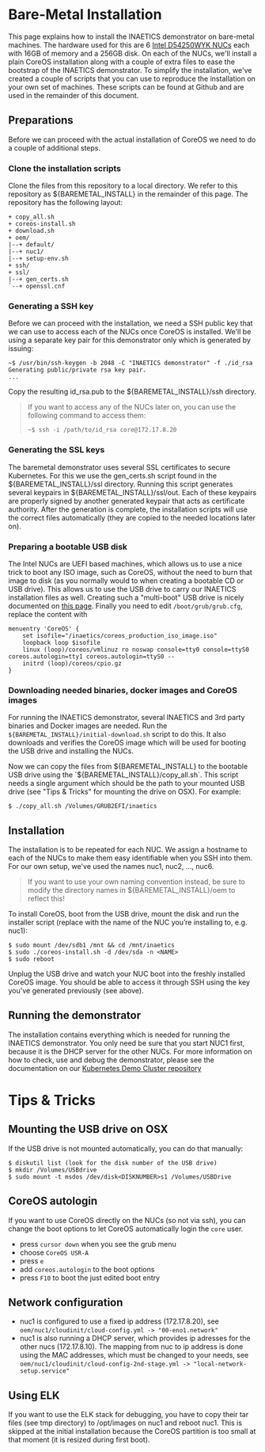 # Bare-Metal Installation

This page explains how to install the INAETICS demonstrator on bare-metal machines. The hardware used for this are 6 [Intel D54250WYK NUCs](http://www.intel.com/content/www/us/en/nuc/nuc-kit-d54250wyk.html) each with 16GB of memory and a 256GB disk. On each of the NUCs, we'll install a plain CoreOS installation along with a couple of extra files to ease the bootstrap of the INAETICS demonstrator. To simplify the installation, we've created a couple of scripts that you can use to reproduce the installation on your own set of machines. These scripts can be found at Github and are used in the remainder of this document. 

## Preparations

Before we can proceed with the actual installation of CoreOS we need to do a couple of additional steps.

### Clone the installation scripts

Clone the files from this repository to a local directory.
We refer to this repository as ${BAREMETAL_INSTALL} in the remainder of this page. The repository has the following layout:

    + copy_all.sh
    + coreos-install.sh
    + download.sh
    + oem/
    |--+ default/
    |--+ nuc1/
    |--+ setup-env.sh
    + ssh/
    + ssl/
    |--+ gen_certs.sh
    `--+ openssl.cnf

### Generating a SSH key

Before we can proceed with the installation, we need a SSH public key that we can use to access each of the NUCs once CoreOS is installed. We'll be using a separate key pair for this demonstrator only which is generated by issuing:

    ~$ /usr/bin/ssh-keygen -b 2048 -C "INAETICS demonstrator" -f ./id_rsa
    Generating public/private rsa key pair.
    ...

Copy the resulting id_rsa.pub to the ${BAREMETAL_INSTALL}/ssh directory.

> If you want to access any of the NUCs later on, you can use the following command to access them:
>
>`~$ ssh -i /path/to/id_rsa core@172.17.8.20`

### Generating the SSL keys

The baremetal demonstrator uses several SSL certificates to secure Kubernetes. For this we use the gen_certs.sh script found in the ${BAREMETAL_INSTALL}/ssl directory. Running this script generates several keypairs in ${BAREMETAL_INSTALL}/ssl/out. Each of these keypairs are properly signed by another generated keypair that acts as certificate authority. After the generation is complete, the installation scripts will use the correct files automatically (they are copied to the needed locations later on).

### Preparing a bootable USB disk

The Intel NUCs are UEFI based machines, which allows us to use a nice trick to boot any ISO image, such as CoreOS, without the need to burn that image to disk (as you normally would to when creating a bootable CD or USB drive). This allows us to use the USB drive to carry our INAETICS installation files as well. Creating such a "multi-boot" USB drive is nicely documented on [this page](http://ubuntuforums.org/showthread.php?t=2276498). Finally you need to edit `/boot/grub/grub.cfg`, replace the content with

    menuentry 'CoreOS' {
	    set isofile="/inaetics/coreos_production_iso_image.iso"
	    loopback loop $isofile
	    linux (loop)/coreos/vmlinuz ro noswap console=tty0 console=ttyS0 coreos.autologin=tty1 coreos.autologin=ttyS0 --
	    initrd (loop)/coreos/cpio.gz
    }

### Downloading needed binaries, docker images and CoreOS images
For running the INAETICS demonstrator, several INAETICS and 3rd party binaries and Docker images are needed. Run the `${BAREMETAL_INSTALL}/initial-download.sh` script to do this. It also downloads and verifies the CoreOS image which will be used for booting the USB drive and installing the NUCs.

Now we can copy the files from ${BAREMETAL_INSTALL} to the bootable USB drive using the `${BAREMETAL_INSTALL}/copy_all.sh`. This script needs a single argument which should be the path to your mounted USB drive (see "Tips & Tricks" for mounting the drive on OSX). For example:

    $ ./copy_all.sh /Volumes/GRUB2EFI/inaetics

## Installation

The installation is to be repeated for each NUC. We assign a hostname to each of the NUCs to make them easy identifiable when you SSH into them. For our own setup, we've used the names nuc1, nuc2, ..., nuc6.

> If you want to use your own naming convention instead, be sure to modify the directory names in ${BAREMETAL_INSTALL}/oem to reflect this!

To install CoreOS, boot from the USB drive, mount the disk and run the installer script (replace <NAME> with the name of the NUC you’re installing to, e.g. nuc1):

    $ sudo mount /dev/sdb1 /mnt && cd /mnt/inaetics
    $ sudo ./coreos-install.sh -d /dev/sda -n <NAME>
    $ sudo reboot

Unplug the USB drive and watch your NUC boot into the freshly installed CoreOS image. You should be able to access it through SSH using the key you've generated previously (see above).

## Running the demonstrator

The installation contains everything which is needed for running the INAETICS demonstrator. You only need be sure that you start NUC1 first, because it is the DHCP server for the other NUCs. For more information on how to check, use and debug the demonstrator, please see the documentation on our [Kubernetes Demo Cluster repository](https://github.com/INAETICS/kubernetes-demo-cluster)

# Tips & Tricks

## Mounting the USB drive on OSX

If the USB drive is not mounted automatically, you can do that manually:

    $ diskutil list (look for the disk number of the USB drive)    
    $ mkdir /Volumes/USBdrive
    $ sudo mount -t msdos /dev/disk<DISKNUMBER>s1 /Volumes/USBDrive

## CoreOS autologin

If you want to use CoreOS directly on the NUCs (so not via ssh), you can change the boot options to let CoreOS automatically login the `core` user.

- press `cursor down` when you see the grub menu
- choose `CoreOS USR-A`
- press `e`
- add `coreos.autologin` to the boot options
- press `F10` to boot the just edited boot entry

## Network configuration

- nuc1 is configured to use a fixed ip address (172.17.8.20), see `oem/nuc1/cloudinit/cloud-config.yml -> "00-eno1.network"`
- nuc1 is also running a DHCP server, which provides ip adresses for the other nucs (172.17.8.10<nucNr>). The mapping from nuc to ip address is done using the MAC addresses, which must be changed to your needs, see `oem/nuc1/cloudinit/cloud-config-2nd-stage.yml -> "local-network-setup.service"`

## Using ELK

If you want to use the ELK stack for debugging, you have to copy their tar files (see tmp directory) to /opt/images on nuc1 and reboot nuc1. This is skipped at the initial installation because the CoreOS partition is too small at that moment (it is resized during first boot).